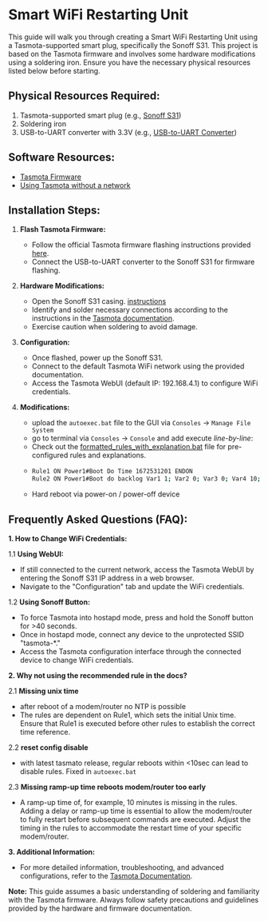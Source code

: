 # Smart WiFi Restarting Unit

This guide will walk you through creating a Smart WiFi Restarting Unit using a Tasmota-supported smart plug, specifically the Sonoff S31. This project is based on the Tasmota firmware and involves some hardware modifications using a soldering iron. Ensure you have the necessary physical resources listed below before starting.

## Physical Resources Required:

1. Tasmota-supported smart plug (e.g., [Sonoff S31](https://a.co/d/egYRv0p))
2. Soldering iron
3. USB-to-UART converter with 3.3V (e.g., [USB-to-UART Converter](https://a.co/d/6l37PIg))

## Software Resources:

- [Tasmota Firmware](https://ota.tasmota.com/tasmota/)
- [Using Tasmota without a network](https://world.hey.com/goekesmi/using-tasmota-without-a-network-a-post-preserved-from-the-past-303b26f0)

## Installation Steps:

1. **Flash Tasmota Firmware:**
   - Follow the official Tasmota firmware flashing instructions provided [here](https://ota.tasmota.com/tasmota/).
   - Connect the USB-to-UART converter to the Sonoff S31 for firmware flashing.

2. **Hardware Modifications:**
   - Open the Sonoff S31 casing. [instructions](https://tasmota.github.io/docs/devices/Sonoff-S31/)
   - Identify and solder necessary connections according to the instructions in the [Tasmota documentation](https://ota.tasmota.com/tasmota/).
   - Exercise caution when soldering to avoid damage.

3. **Configuration:**
   - Once flashed, power up the Sonoff S31.
   - Connect to the default Tasmota WiFi network using the provided documentation.
   - Access the Tasmota WebUI (default IP: 192.168.4.1) to configure WiFi credentials.

4. **Modifications:**
   - upload the `autoexec.bat` file to the GUI via `Consoles` -> `Manage File System`
   - go to terminal via `Consoles` -> `Console` and add execute *line-by-line*:
   - Check out the [formatted_rules_with_explanation.bat](formatted_rules_with_explanation.bat) file for pre-configured rules and explanations.
   - ```bash
     Rule1 ON Power1#Boot Do Time 1672531201 ENDON
     Rule2 ON Power1#Boot do backlog Var1 1; Var2 0; Var3 0; Var4 10; Var5 10; ENDON ON Time#Minute|%Var5% DO backlog LedState 0; Var; Delay 100; Ping4 8.8.8.8; ENDON ON Ping#8.8.8.8#Success==0 DO backlog Var5 %Var4%; Power1 0; Delay 40; Power1 1; Add2 1; Var3 %timestamp%; ENDON ON Ping#8.8.8.8#Success>0 DO backlog LedState 1; Var5 %Var1%; ENDON
     ```
   - Hard reboot via power-on / power-off device

## Frequently Asked Questions (FAQ):

**1. How to Change WiFi Credentials:**

   1.1 **Using WebUI:**
   - If still connected to the current network, access the Tasmota WebUI by entering the Sonoff S31 IP address in a web browser.
   - Navigate to the "Configuration" tab and update the WiFi credentials.

   1.2 **Using Sonoff Button:**
   - To force Tasmota into hostapd mode, press and hold the Sonoff button for >40 seconds.
   - Once in hostapd mode, connect any device to the unprotected SSID "tasmota-*."
   - Access the Tasmota configuration interface through the connected device to change WiFi credentials.

**2. Why not using the recommended rule in the docs?**
   
2.1 **Missing unix time**
- after reboot of a modem/router no NTP is possible
- The rules are dependent on Rule1, which sets the initial Unix time. Ensure that Rule1 is executed before other rules to establish the correct time reference.

2.2 **reset config disable**
- with latest tasmato release, regular reboots within <10sec can lead to disable rules. Fixed in `autoexec.bat`

2.3 **Missing ramp-up time reboots modem/router too early** 
- A ramp-up time of, for example, 10 minutes is missing in the rules. Adding a delay or ramp-up time is essential to allow the modem/router to fully restart before subsequent commands are executed. Adjust the timing in the rules to accommodate the restart time of your specific modem/router.

**3. Additional Information:**
   - For more detailed information, troubleshooting, and advanced configurations, refer to the [Tasmota Documentation](https://ota.tasmota.com/tasmota/).

**Note:** This guide assumes a basic understanding of soldering and familiarity with the Tasmota firmware. Always follow safety precautions and guidelines provided by the hardware and firmware documentation.
